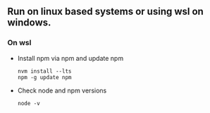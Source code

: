## Run on linux based systems or using wsl on windows.

### On wsl
* Install npm via npm and update npm
    ```
    nvm install --lts
    npm -g update npm
    ```
* Check node and npm versions
    ```
    node -v
    ```

